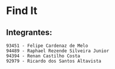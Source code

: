 # Find It
## Integrantes:
    93451 - Felipe Cardenaz de Melo
    94489 - Raphael Rezende Silveira Junior
    94394 - Renan Castilho Costa
    92979 - Ricardo dos Santos Altavista

